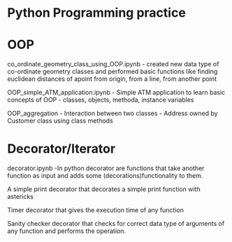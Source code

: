 # Python Programming practice

# OOP

co_ordinate_geometry_class_using_OOP.ipynb - created new data type of co-ordinate geometry classes and performed basic functions like finding euclidean distances of apoint from origin, from a line, from another point

OOP_simple_ATM_application.ipynb - Simple ATM application to learn basic concepts of OOP - classes, objects, methoda, instance variables

OOP_aggregation - Interaction between two classes - Address owned by Customer class using class methods

# Decorator/Iterator

decorator.ipynb -In python decorator are functions that take another function as input and adds some (decorations)functionality to them.

A simple print decorator that decorates a simple print function with astericks

Timer decorator that gives the execution time of any function

Sanity checker decorator that checks for correct data type of arguments of any function and performs the operation.

